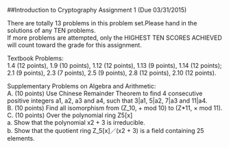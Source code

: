 ##Introduction to Cryptography
Assignment 1 (Due 03/31/2015)

There are totally 13 problems in this problem set.Please hand in the solutions of any TEN problems.  
If more problems are attempted, only the HIGHEST TEN SCORES ACHIEVED will count toward the grade for this assignment.  

Textbook Problems:  
1.4 (12 points), 1.9 (10 points), 1.12 (12 points), 1.13 (9 points), 1.14 (12 points);   
2.1 (9 points), 2.3 (7 points), 2.5 (9 points), 2.8 (12 points), 2.10 (12 points).  

Supplementary Problems on Algebra and Arithmetic:  
A. (10 points) Use Chinese Remainder Theorem to find 4 consecutive positive integers a1, a2, a3 and a4, such that 3|a1, 5|a2, 7|a3 and 11|a4.  
B. (10 points) Find all isomorphism from (Z_10, + mod 10) to (Z*11, × mod 11).  
C. (10 points) Over the polynomial ring Z5[x]  
	a. Show that the polynomial x2 + 3 is irreducible.  
	b. Show that the quotient ring Z_5[x]／(x2 + 3) is a field containing 25 elements.  
